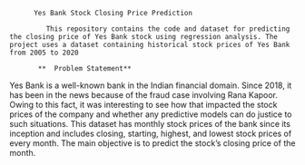           Yes Bank Stock Closing Price Prediction

             This repository contains the code and dataset for predicting the closing price of Yes Bank stock using regression analysis. The project uses a dataset containing historical stock prices of Yes Bank from 2005 to 2020

           **  Problem Statement**
Yes Bank is a well-known bank in the Indian financial domain. Since 2018, it has been in the news because of the fraud case involving Rana Kapoor. Owing to this fact, it was interesting to see how that impacted the stock prices of the company and whether any predictive models can do justice to such situations. This dataset has monthly stock prices of the bank since its inception and includes closing, starting, highest, and lowest stock prices of every month. The main objective is to predict the stock’s closing price of the month.

